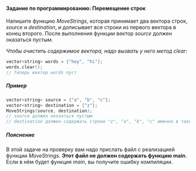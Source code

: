#### Задание по программированию: Перемещение строк ####

Напишите функцию *MoveStrings*, которая принимает два вектора строк, *source* и *destination*, и дописывает все строки из первого вектора в конец второго. После выполнения функции вектор *source* должен оказаться пустым.

*Чтобы очистить содержимое вектора, надо вызвать у него метод clear*:

```objectivec
vector<string> words = {"hey", "hi"};
words.clear();
// Теперь вектор words пуст
```

##### Пример #####
```objectivec
vector<string> source = {"a", "b", "c"};
vector<string> destination = {"z"};
MoveStrings(source, destination);
// source должен оказаться пустым
// destination должен содержать строки "z", "a", "b", "c" именно в таком порядке
```

##### Пояснение #####
В этой задаче на проверку вам надо прислать файл с реализацией функции *MoveStrings*. **Этот файл не должен содержать функцию main**. Если в нём будет функция *main*, вы получите ошибку компиляции.